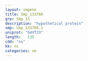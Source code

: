 ```yaml
---
layout: smgene
title: Smp_133760
grp: Smp_13
description: "hypothetical protein"
smp: Smp_133760.1
uniprot: "G4VT33"
length:   135
cdd: "ns"
kk: ns
categories: sm
---
```

